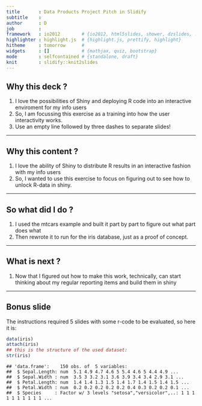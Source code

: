 ```yaml
---
title       : Data Products Project Pitch in Slidify
subtitle    : 
author      : D
job         : 
framework   : io2012        # {io2012, html5slides, shower, dzslides, ...}
highlighter : highlight.js  # {highlight.js, prettify, highlight}
hitheme     : tomorrow      # 
widgets     : []            # {mathjax, quiz, bootstrap}
mode        : selfcontained # {standalone, draft}
knit        : slidify::knit2slides
---
```


## Why this deck ?

1. I love the possibilities of Shiny and deploying R code into an interactive enviroment for my info users
2. So, I am focussing this exercise as a training into how the user interactivity works.
3. Use an empty line followed by three dashes to separate slides!

--- 

## Why this content ?

1. I love the ability of Shiny to distribute R results in an interactive fashion with my info users
2. So, I wanted to use this exercise to focus on figuring out to see how to unlock R-data in shiny.


--- 

## So what did I do ?

1. I used the mtcars example and built it part by part to figure out what part does what
2. Then rewrote it to run for the iris database, just as a proof of concept.


--- 

## What is next ?

1. Now that I figured out how to make this work, technically, can start thinking about my regular reporting items and build them in shiny

--- 

## Bonus slide

The instructions required 5 slides with some r-code to be evaluated, so here it is:


```r
data(iris)
attach(iris)
## this is the structure of the used dataset:
str(iris)
```

```
## 'data.frame':	150 obs. of  5 variables:
##  $ Sepal.Length: num  5.1 4.9 4.7 4.6 5 5.4 4.6 5 4.4 4.9 ...
##  $ Sepal.Width : num  3.5 3 3.2 3.1 3.6 3.9 3.4 3.4 2.9 3.1 ...
##  $ Petal.Length: num  1.4 1.4 1.3 1.5 1.4 1.7 1.4 1.5 1.4 1.5 ...
##  $ Petal.Width : num  0.2 0.2 0.2 0.2 0.2 0.4 0.3 0.2 0.2 0.1 ...
##  $ Species     : Factor w/ 3 levels "setosa","versicolor",..: 1 1 1 1 1 1 1 1 1 1 ...
```
